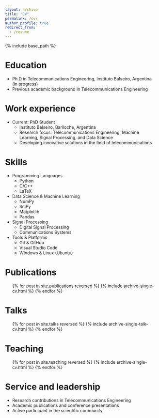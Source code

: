 ```yaml
---
layout: archive
title: "CV"
permalink: /cv/
author_profile: true
redirect_from:
  - /resume
---
```


{% include base_path %}

Education
======
* Ph.D in Telecommunications Engineering, Instituto Balseiro, Argentina (in progress)
* Previous academic background in Telecommunications Engineering

Work experience
======
* Current: PhD Student
  * Instituto Balseiro, Bariloche, Argentina
  * Research focus: Telecommunications Engineering, Machine Learning, Signal Processing, and Data Science
  * Developing innovative solutions in the field of telecommunications
  
Skills
======
* Programming Languages
  * Python
  * C/C++
  * LaTeX
* Data Science & Machine Learning
  * NumPy
  * SciPy
  * Matplotlib
  * Pandas
* Signal Processing
  * Digital Signal Processing
  * Communications Systems
* Tools & Platforms
  * Git & GitHub
  * Visual Studio Code
  * Windows & Linux (Ubuntu)

Publications
======
  <ul>{% for post in site.publications reversed %}
    {% include archive-single-cv.html %}
  {% endfor %}</ul>
  
Talks
======
  <ul>{% for post in site.talks reversed %}
    {% include archive-single-talk-cv.html  %}
  {% endfor %}</ul>
  
Teaching
======
  <ul>{% for post in site.teaching reversed %}
    {% include archive-single-cv.html %}
  {% endfor %}</ul>
  
Service and leadership
======
* Research contributions in Telecommunications Engineering
* Academic publications and conference presentations
* Active participant in the scientific community
